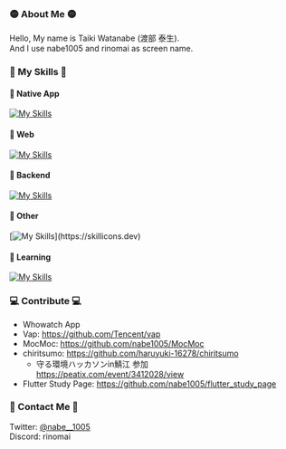 ### 🟡 About Me 🟡

Hello, My name is Taiki Watanabe (渡部 泰生).  
And I use nabe1005 and rinomai as screen name.

### 💪 My Skills 💪

#### 🚀 Native App

[![My Skills](https://skillicons.dev/icons?i=flutter,dart,swift,kotlin)](https://skillicons.dev)

#### 🚀 Web

[![My Skills](https://skillicons.dev/icons?i=html,css,js,ts,deno,vue,nuxt,flask)](https://skillicons.dev)

#### 🚀 Backend

[![My Skills](https://skillicons.dev/icons?i=nodejs,python,go)](https://skillicons.dev)

#### 🚀 Other

[![My Skills](https://skillicons.dev/icons?i=arduino,raspberrypi,c,)](https://skillicons.dev)

#### 🌱 Learning

[![My Skills](https://skillicons.dev/icons?i=react,next)](https://skillicons.dev)

### 💻 Contribute 💻
- Whowatch App
- Vap: https://github.com/Tencent/vap
- MocMoc: https://github.com/nabe1005/MocMoc
- chiritsumo: https://github.com/haruyuki-16278/chiritsumo
  - 守る環境ハッカソンin鯖江 参加 https://peatix.com/event/3412028/view
- Flutter Study Page: https://github.com/nabe1005/flutter_study_page

### 📨 Contact Me 📨

Twitter: [@nabe__1005](https://twitter.com/nabe__1005)  
Discord: rinomai
